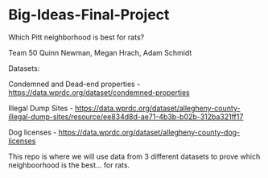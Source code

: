 # Big-Ideas-Final-Project
Which Pitt neighborhood is best for rats?

Team 50
Quinn Newman, Megan Hrach, Adam Schmidt

Datasets:

Condemned and Dead-end properties - https://data.wprdc.org/dataset/condemned-properties

Illegal Dump Sites - https://data.wprdc.org/dataset/allegheny-county-illegal-dump-sites/resource/ee834d8d-ae71-4b3b-b02b-312ba321ff17

Dog licenses - https://data.wprdc.org/dataset/allegheny-county-dog-licenses

This repo is where we will use data from 3 different datasets to prove which neighboorhood is the best... for rats. 
